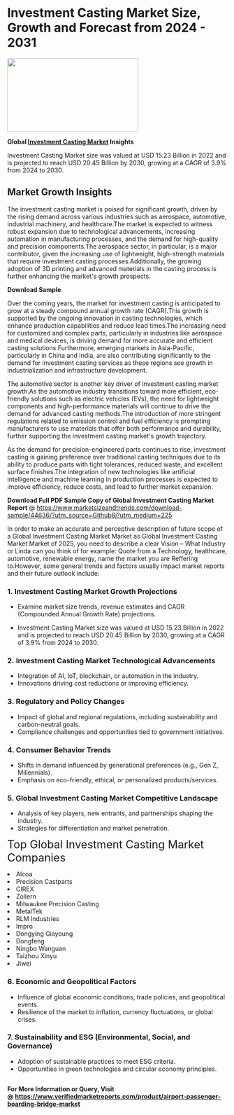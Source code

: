 <H1>Investment Casting Market Size, Growth and Forecast from 2024 - 2031</H1><img class="aligncenter size-medium wp-image-584254" src="https://thirdeyenews.in/wp-content/uploads/2024/09/Global-Market-Research-300x168.jpeg" alt="" width="300" height="168" /><p><strong>Global&nbsp;<a href="https://www.marketsizeandtrends.com/download-sample/44636/?utm_source=Github8j?utm_medium=225">Investment Casting Market</a> Insights</strong></p><p>Investment Casting Market size was valued at USD 15.23 Billion in 2022 and is projected to reach USD 20.45 Billion by 2030, growing at a CAGR of 3.9% from 2024 to 2030.</p><p><h2>Market Growth Insights</h2> <p>The investment casting market is poised for significant growth, driven by the rising demand across various industries such as aerospace, automotive, industrial machinery, and healthcare.The market is expected to witness robust expansion due to technological advancements, increasing automation in manufacturing processes, and the demand for high-quality and precision components.The aerospace sector, in particular, is a major contributor, given the increasing use of lightweight, high-strength materials that require investment casting processes.Additionally, the growing adoption of 3D printing and advanced materials in the casting process is further enhancing the market's growth prospects.</p> <p><strong>Download Sample</strong></p> <p>Over the coming years, the market for investment casting is anticipated to grow at a steady compound annual growth rate (CAGR).This growth is supported by the ongoing innovation in casting technologies, which enhance production capabilities and reduce lead times.The increasing need for customized and complex parts, particularly in industries like aerospace and medical devices, is driving demand for more accurate and efficient casting solutions.Furthermore, emerging markets in Asia-Pacific, particularly in China and India, are also contributing significantly to the demand for investment casting services as these regions see growth in industrialization and infrastructure development.</p> <p>The automotive sector is another key driver of investment casting market growth.As the automotive industry transitions toward more efficient, eco-friendly solutions such as electric vehicles (EVs), the need for lightweight components and high-performance materials will continue to drive the demand for advanced casting methods.The introduction of more stringent regulations related to emission control and fuel efficiency is prompting manufacturers to use materials that offer both performance and durability, further supporting the investment casting market's growth trajectory.</p> <p>As the demand for precision-engineered parts continues to rise, investment casting is gaining preference over traditional casting techniques due to its ability to produce parts with tight tolerances, reduced waste, and excellent surface finishes.The integration of new technologies like artificial intelligence and machine learning in production processes is expected to improve efficiency, reduce costs, and lead to further market expansion.</p> <p><span class=""><strong>Download Full PDF Sample Copy of Global Investment Casting Market Report</strong> @ <a href="https://www.marketsizeandtrends.com/download-sample/44636/?utm_source=Github8j?utm_medium=225" target="_blank">https://www.marketsizeandtrends.com/download-sample/44636/?utm_source=Github8j?utm_medium=225</a></span></p><p>In order to make an accurate and perceptive description of future scope of a Global&nbsp;Investment Casting Market Market as Global&nbsp;Investment Casting Market Market of 2025, you need to describe a clear Vision &ndash; What Industry or Linda can you think of for example: Quote from a Technology, healthcare, automotive, renewable energy, name the market you are Reffering to.However, some general trends and factors usually impact market reports and their future outlook include:</p><h3>1.&nbsp;<strong>Investment Casting Market Growth Projections</strong></h3><ul><li>Examine market size trends, revenue estimates and CAGR (Compounded Annual Growth Rate) projections.</li><li><p>Investment Casting Market size was valued at USD 15.23 Billion in 2022 and is projected to reach USD 20.45 Billion by 2030, growing at a CAGR of 3.9% from 2024 to 2030.</p></li></ul><h3>2.&nbsp;<strong>Investment Casting Market Technological Advancements</strong></h3><ul><li>Integration of AI, IoT, blockchain, or automation in the industry.</li><li>Innovations driving cost reductions or improving efficiency.</li></ul><h3>3.&nbsp;<strong>Regulatory and Policy Changes</strong></h3><ul><li>Impact of global and regional regulations, including sustainability and carbon-neutral goals.</li><li>Compliance challenges and opportunities tied to government initiatives.</li></ul><h3>4.&nbsp;<strong>Consumer Behavior Trends</strong></h3><ul><li>Shifts in demand influenced by generational preferences (e.g., Gen Z, Millennials).</li><li>Emphasis on eco-friendly, ethical, or personalized products/services.</li></ul><h3>5.&nbsp;<strong>Global Investment Casting Market Competitive Landscape</strong></h3><ul><li>Analysis of key players, new entrants, and partnerships shaping the industry.</li><li>Strategies for differentiation and market penetration.</li></ul><p data-pm-slice="1 1 []"><span style="color: inherit; font-family: inherit; font-size: 25px;">Top Global Investment Casting Market Companies</span></p><div class="" data-test-id=""><p><li>Alcoa</li><li> Precision Castparts</li><li> CIREX</li><li> Zollern</li><li> Milwaukee Precision Casting</li><li> MetalTek</li><li> RLM Industries</li><li> Impro</li><li> Dongying Giayoung</li><li> Dongfeng</li><li> Ningbo Wanguan</li><li> Taizhou Xinyu</li><li> Jiwei</li></p></div><h3>6.&nbsp;<strong>Economic and Geopolitical Factors</strong></h3><ul><li>Influence of global economic conditions, trade policies, and geopolitical events.</li><li>Resilience of the market to inflation, currency fluctuations, or global crises.</li></ul><h3>7.&nbsp;<strong>Sustainability and ESG (Environmental, Social, and Governance)</strong></h3><ul><li>Adoption of sustainable practices to meet ESG criteria.</li><li>Opportunities in green technologies and circular economy principles.</li></ul><h2><strong style="font-size: 14px;">For More Information or Query, Visit @&nbsp;</strong><a style="background-color: #ffffff; font-size: 14px;" href="https://www.marketsizeandtrends.com/report/investment-casting-market/" target="_blank">https://www.verifiedmarketreports.com/product/airport-passenger-boarding-bridge-market</a></h2>